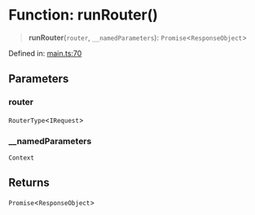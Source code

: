 # Function: runRouter()

> **runRouter**(`router`, `__namedParameters`): `Promise`\<`ResponseObject`\>

Defined in: [main.ts:70](https://github.com/kaibun/appwrite-fn-router/blob/632bab995e95fbe510b35267238c9feb183fa048/src/main.ts#L70)

## Parameters

### router

`RouterType`\<`IRequest`\>

### \_\_namedParameters

`Context`

## Returns

`Promise`\<`ResponseObject`\>
